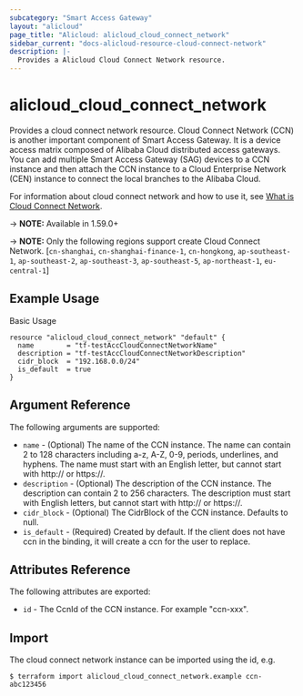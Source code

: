 ```yaml
---
subcategory: "Smart Access Gateway"
layout: "alicloud"
page_title: "Alicloud: alicloud_cloud_connect_network"
sidebar_current: "docs-alicloud-resource-cloud-connect-network"
description: |-
  Provides a Alicloud Cloud Connect Network resource.
---
```


# alicloud\_cloud_connect_network

Provides a cloud connect network resource. Cloud Connect Network (CCN) is another important component of Smart Access Gateway. It is a device access matrix composed of Alibaba Cloud distributed access gateways. You can add multiple Smart Access Gateway (SAG) devices to a CCN instance and then attach the CCN instance to a Cloud Enterprise Network (CEN) instance to connect the local branches to the Alibaba Cloud.

For information about cloud connect network and how to use it, see [What is Cloud Connect Network](https://www.alibabacloud.com/help/doc-detail/93667.htm).

-> **NOTE:** Available in 1.59.0+

-> **NOTE:** Only the following regions support create Cloud Connect Network. [`cn-shanghai`, `cn-shanghai-finance-1`, `cn-hongkong`, `ap-southeast-1`, `ap-southeast-2`, `ap-southeast-3`, `ap-southeast-5`, `ap-northeast-1`, `eu-central-1`]

## Example Usage

Basic Usage

```
resource "alicloud_cloud_connect_network" "default" {
  name        = "tf-testAccCloudConnectNetworkName"
  description = "tf-testAccCloudConnectNetworkDescription"
  cidr_block  = "192.168.0.0/24"
  is_default  = true
}
```
## Argument Reference

The following arguments are supported:

* `name` - (Optional) The name of the CCN instance. The name can contain 2 to 128 characters including a-z, A-Z, 0-9, periods, underlines, and hyphens. The name must start with an English letter, but cannot start with http:// or https://.
* `description` - (Optional) The description of the CCN instance. The description can contain 2 to 256 characters. The description must start with English letters, but cannot start with http:// or https://.
* `cidr_block` - (Optional) The CidrBlock of the CCN instance. Defaults to null.
* `is_default` - (Required) Created by default. If the client does not have ccn in the binding, it will create a ccn for the user to replace.


## Attributes Reference

The following attributes are exported:

* `id` - The CcnId of the CCN instance. For example "ccn-xxx".

## Import

The cloud connect network instance can be imported using the id, e.g.

```
$ terraform import alicloud_cloud_connect_network.example ccn-abc123456
```

